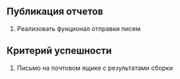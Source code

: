 ## Публикация отчетов

1. Реализовать фунционал отправки писем

## Критерий успешности
1. Письмо на почтовом ящике с результатами сборки